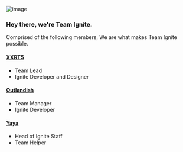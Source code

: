 ![image](https://user-images.githubusercontent.com/67547519/139862564-4bb223b1-da96-42e9-98aa-ac37a979d3d1.png)

### Hey there, we're Team Ignite.

Comprised of the following members, We are what makes Team Ignite possible.

#### [XXRT5](https://github.com/xXRT5)
- Team Lead
- Ignite Developer and Designer

#### [Outlandish](https://github.com/gitlandish)
- Team Manager
- Ignite Developer

#### [Yaya](https://github.com/yayyaa)
- Head of Ignite Staff
- Team Helper
